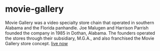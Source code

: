 # movie-gallery
Movie Gallery was a video specialty store chain that operated in southern Alabama and the Florida panhandle. Joe Malugen and Harrison Parrish founded the company in 1985 in Dothan, Alabama. The founders operated the stores through their subsidiary, M.G.A., and also franchised the Movie Gallery store concept. 
[live now](https://cartnhub.netlify.app)
